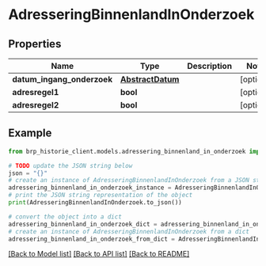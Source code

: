 # AdresseringBinnenlandInOnderzoek


## Properties

Name | Type | Description | Notes
------------ | ------------- | ------------- | -------------
**datum_ingang_onderzoek** | [**AbstractDatum**](AbstractDatum.md) |  | [optional] 
**adresregel1** | **bool** |  | [optional] 
**adresregel2** | **bool** |  | [optional] 

## Example

```python
from brp_historie_client.models.adressering_binnenland_in_onderzoek import AdresseringBinnenlandInOnderzoek

# TODO update the JSON string below
json = "{}"
# create an instance of AdresseringBinnenlandInOnderzoek from a JSON string
adressering_binnenland_in_onderzoek_instance = AdresseringBinnenlandInOnderzoek.from_json(json)
# print the JSON string representation of the object
print(AdresseringBinnenlandInOnderzoek.to_json())

# convert the object into a dict
adressering_binnenland_in_onderzoek_dict = adressering_binnenland_in_onderzoek_instance.to_dict()
# create an instance of AdresseringBinnenlandInOnderzoek from a dict
adressering_binnenland_in_onderzoek_from_dict = AdresseringBinnenlandInOnderzoek.from_dict(adressering_binnenland_in_onderzoek_dict)
```
[[Back to Model list]](../README.md#documentation-for-models) [[Back to API list]](../README.md#documentation-for-api-endpoints) [[Back to README]](../README.md)


